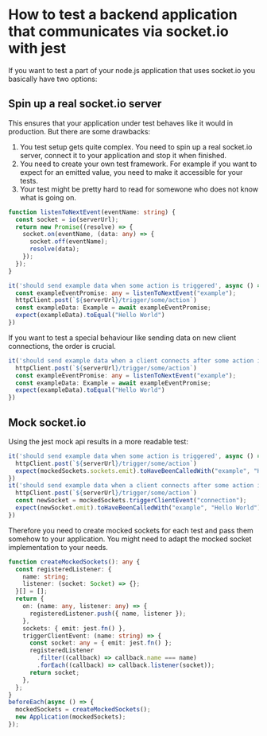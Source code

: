 # How to test a backend application that communicates via socket.io with jest

If you want to test a part of your node.js application that uses socket.io you basically have two options:

## Spin up a real socket.io server
This ensures that your application under test behaves like it would in production. But there are some drawbacks:
1. You test setup gets quite complex. You need to spin up a real socket.io server, connect it to your application and stop it when finished.
2. You need to create your own test framework. For example if you want to expect for an emitted value, you need to make it accessible for your tests.
3. Your test might be pretty hard to read for somewone who does not know what is going on.

```ts
function listenToNextEvent(eventName: string) {
  const socket = io(serverUrl);
  return new Promise((resolve) => {
    socket.on(eventName, (data: any) => {
      socket.off(eventName);
      resolve(data);
    });
  });
}

it('should send example data when some action is triggered', async () => {
  const exampleEventPromise: any = listenToNextEvent("example");
  httpClient.post(`${serverUrl}/trigger/some/action`)
  const exampleData: Example = await exampleEventPromise;
  expect(exampleData).toEqual("Hello World")
})
```

If you want to test a special behaviour like sending data on new client connections, the order is crucial.
```ts
it('should send example data when a client connects after some action is triggered', async () => {
  httpClient.post(`${serverUrl}/trigger/some/action`)
  const exampleEventPromise: any = listenToNextEvent("example");
  const exampleData: Example = await exampleEventPromise;
  expect(exampleData).toEqual("Hello World")
})
```

## Mock socket.io

Using the jest mock api results in a more readable test:
```ts
it('should send example data when some action is triggered', async () => {
  httpClient.post(`${serverUrl}/trigger/some/action`)
  expect(mockedSockets.sockets.emit).toHaveBeenCalledWith("example", "Hello World")
})
it('should send example data when a client connects after some action is triggered', async () => {
  httpClient.post(`${serverUrl}/trigger/some/action`)
  const newSocket = mockedSockets.triggerClientEvent("connection");
  expect(newSocket.emit).toHaveBeenCalledWith("example", "Hello World")
})
```
Therefore you need to create mocked sockets for each test and pass them somehow to your application. 
You might need to adapt the mocked socket implementation to your needs.
```ts
function createMockedSockets(): any {
  const registeredListener: {
    name: string;
    listener: (socket: Socket) => {};
  }[] = [];
  return {
    on: (name: any, listener: any) => {
      registeredListener.push({ name, listener });
    },
    sockets: { emit: jest.fn() },
    triggerClientEvent: (name: string) => {
      const socket: any = { emit: jest.fn() };
      registeredListener
        .filter((callback) => callback.name === name)
        .forEach((callback) => callback.listener(socket));
      return socket;
    },
  };
}
beforeEach(async () => {
  mockedSockets = createMockedSockets();
  new Application(mockedSockets);
});

```
